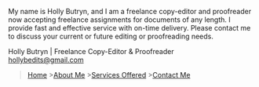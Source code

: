 My name is Holly Butryn, and I am a freelance copy-editor and proofreader now accepting freelance assignments for documents of any length. I provide fast and effective service with on-time delivery. Please contact me to discuss your current or future editing or proofreading needs.

Holly Butryn | Freelance Copy-Editor & Proofreader <br>
hollybedits@gmail.com  

>[Home](./README.md)  >[About Me](./About.md)  >[Services Offered](./Services.md)  >[Contact Me](./Contact.md)
